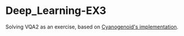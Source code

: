 # Deep_Learning-EX3

Solving VQA2 as an exercise, based on [Cyanogenoid's implementation](https://github.com/Cyanogenoid/pytorch-vqa).
